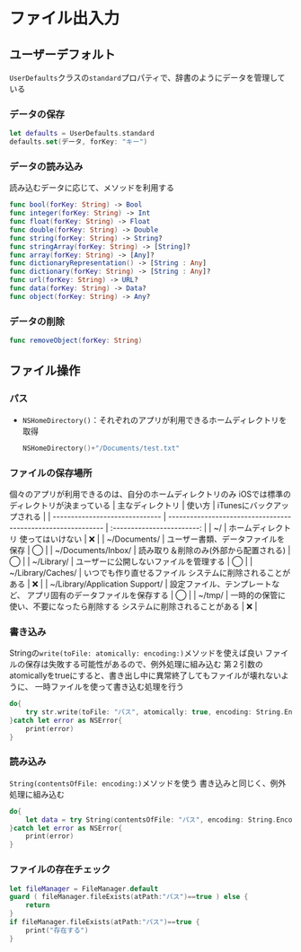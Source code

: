 # ファイル出入力

## ユーザーデフォルト

`UserDefaults`クラスの`standard`プロパティで、辞書のようにデータを管理している

### データの保存

```swift
let defaults = UserDefaults.standard
defaults.set(データ, forKey: "キー")
```

### データの読み込み

読み込むデータに応じて、メソッドを利用する

```swift
func bool(forKey: String) -> Bool
func integer(forKey: String) -> Int
func float(forKey: String) -> Float
func double(forKey: String) -> Double
func string(forKey: String) -> String?
func stringArray(forKey: String) -> [String]?
func array(forKey: String) -> [Any]?
func dictionaryRepresentation() -> [String : Any]
func dictionary(forKey: String) -> [String : Any]?
func url(forKey: String) -> URL?
func data(forKey: String) -> Data?
func object(forKey: String) -> Any?
```

### データの削除

```swift
func removeObject(forKey: String)
```

## ファイル操作

### パス

* `NSHomeDirectory()`：それぞれのアプリが利用できるホームディレクトリを取得

    ```swift
    NSHomeDirectory()+"/Documents/test.txt"
    ```

### ファイルの保存場所

個々のアプリが利用できるのは、自分のホームディレクトリのみ
iOSでは標準のディレクトリが決まっている
| 主なディレクトリ               | 使い方                                                       | iTunesにバックアップされる |
| ------------------------------ | ------------------------------------------------------------ | :------------------------: |
| ~/                             | ホームディレクトリ  使ってはいけない                       |             ❌              |
| ~/Documents/                   | ユーザー書類、データファイルを保存                           |             ◯              |
| ~/Documents/Inbox/             | 読み取り＆削除のみ(外部から配置される)                       |             ◯              |
| ~/Library/                     | ユーザーに公開しないファイルを管理する                       |             ◯              |
| ~/Library/Caches/              | いつでも作り直せるファイル  システムに削除されることがある |             ❌              |
| ~/Library/Application Support/ | 設定ファイル、テンプレートなど、  アプリ固有のデータファイルを保存する |             ◯              |
| ~/tmp/                         | 一時的の保管に使い、不要になったら削除する  システムに削除されることがある |             ❌              |

### 書き込み

Stringの`write(toFile: atomically: encoding:)`メソッドを使えば良い
ファイルの保存は失敗する可能性があるので、例外処理に組み込む
第２引数のatomicallyをtrueにすると、書き出し中に異常終了してもファイルが壊れないように、
一時ファイルを使って書き込む処理を行う

```swift
do{
    try str.write(toFile: "パス", atomically: true, encoding: String.Encoding.utf8)
}catch let error as NSError{
    print(error)
}
```

### 読み込み

`String(contentsOfFile: encoding:)`メソッドを使う
書き込みと同じく、例外処理に組み込む

```swift
do{
    let data = try String(contentsOfFile: "パス", encoding: String.Encoding.utf8)
}catch let error as NSError{
    print(error)
}
```

### ファイルの存在チェック

```swift
let fileManager = FileManager.default
guard ( fileManager.fileExists(atPath:"パス")==true ) else {
    return
}
if fileManager.fileExists(atPath:"パス")==true {
    print("存在する")
}
```
